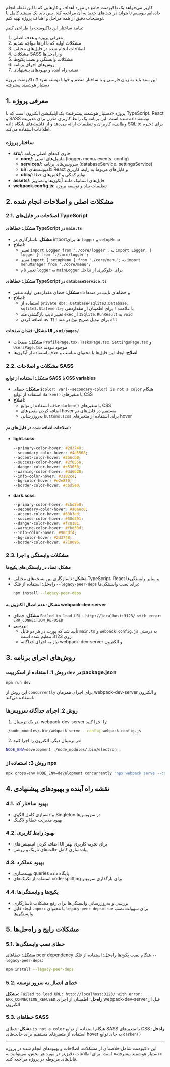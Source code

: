 <think>کاربر می‌خواهد یک داکیومنت جامع در مورد اهداف و کارهایی که تا این نقطه انجام داده‌ایم بنویسم تا بتواند در چت‌های جدید به آن مراجعه کند. پس باید یک مستند کامل با توضیحات دقیق از همه مراحل و اهداف پروژه تهیه کنم.

بیایید ساختار این داکیومنت را طراحی کنیم:

1. معرفی پروژه و هدف اصلی
2. مشکلات اولیه که با آن‌ها مواجه شدیم
3. اصلاحات انجام شده در فایل‌های مختلف
4. مشکلات SASS و راه‌حل‌ها
5. مشکلات وابستگی و نصب پکیج‌ها
6. روش‌های اجرای برنامه
7. نقشه راه آینده و بهبودهای پیشنهادی

این سند باید به زبان فارسی و با ساختار منظم و خوانا نوشته شود.</think># داکیومنت پروژه دستیار هوشمند پیشرفته

## 1. معرفی پروژه
پروژه «دستیار هوشمند پیشرفته» یک اپلیکیشن الکترون است که با TypeScript، React و SASS توسعه داده شده است. این برنامه یک رابط کاربری مدرن برای مدیریت وظایف، کاربران و تنظیمات ارائه می‌دهد و از قابلیت‌های پایگاه داده SQLite برای ذخیره اطلاعات استفاده می‌کند.

### ساختار پروژه
- **src/**: حاوی کدهای اصلی برنامه
  - **core/**: ماژول‌های اصلی (logger، menu، events، config)
  - **services/**: سرویس‌های برنامه (databaseService، settingsService)
  - **ui/**: کامپوننت‌های React و فایل‌های مربوط به رابط کاربری
  - **utils/**: توابع کمکی و کلاس‌های خطا
- **assets/**: فایل‌های استاتیک مانند آیکون‌ها و تصاویر
- **webpack.config.js**: تنظیمات بیلد و توسعه پروژه

## 2. مشکلات اصلی و اصلاحات انجام شده

### 2.1. اصلاحات در فایل‌های TypeScript

#### مشکل: خطاهای TypeScript در `main.ts`
- **مشکل**: ناسازگاری در import‌ها برای `logger` و `setupMenu`
- **اصلاح**: 
  - تغییر `import Logger from './core/logger';` به `import Logger, { logger } from './core/logger';`
  - تغییر `import { setupMenu } from './core/menu';` به `import menuManager from './core/menu';`
  - تغییر نام `logger` به `mainLogger` برای جلوگیری از تداخل

#### مشکل: خطاهای TypeScript در `databaseService.ts`
- **مشکل**: خطای مقداردهی اولیه متغیر `db` و خطاهای تایپ در متد‌ها
- **اصلاح**:
  - استفاده از `private db!: Database<sqlite3.Database, sqlite3.Statement>;` با علامت `!` برای اطمینان از مقداردهی
  - تغییر تایپ بازگشتی متد `exec` از `ISqlite.RunResult` به `void`
  - اضافه کردن `as T[]` برای تبدیل صریح نوع در متد `all`

#### مشکل: فقدان صفحات UI در `ui/pages/`
- **مشکل**: صفحات `ProfilePage.tsx`، `TasksPage.tsx`، `SettingsPage.tsx` و `UsersPage.tsx` موجود نبودند
- **اصلاح**: ایجاد این فایل‌ها با محتوای مناسب و حذف استفاده از آیکون‌ها

### 2.2. مشکلات و اصلاحات SASS

#### مشکل: استفاده از توابع SASS با CSS variables
- **مشکل**: خطای `$color: var(--secondary-color) is not a color` هنگام استفاده از توابع `darken()` با متغیرهای CSS
- **اصلاح**:
  - حذف استفاده از توابع `darken()` با متغیرهای CSS
  - اضافه کردن متغیرهای hover مستقیم در فایل‌های تم
  - به‌روزرسانی `buttons.scss` برای استفاده از متغیرهای hover

#### اصلاحات اضافه شده در فایل‌های تم:
- **light.scss**:
  ```css
  --primary-color-hover: #2d3748;
  --secondary-color-hover: #4a5568;
  --accent-color-hover: #2b6cb0;
  --success-color-hover: #2f855a;
  --danger-color-hover: #c53030;
  --warning-color-hover: #dd6b20;
  --info-color-hover: #3182ce;
  --bg-color-hover: #e2e8f0;
  --border-color-hover: #cbd5e0;
  ```

- **dark.scss**:
  ```css
  --primary-color-hover: #cbd5e0;
  --secondary-color-hover: #a0aec0;
  --accent-color-hover: #63b3ed;
  --success-color-hover: #68d391;
  --danger-color-hover: #fc8181;
  --warning-color-hover: #fbd38d;
  --info-color-hover: #90cdf4;
  --bg-color-hover: #2d3748;
  --border-color-hover: #718096;
  ```

### 2.3. مشکلات وابستگی و اجرا

#### مشکل: تضاد در وابستگی‌های پکیج‌ها
- **مشکل**: ناسازگاری بین نسخه‌های مختلف TypeScript، React و سایر وابستگی‌ها
- **راه‌حل**: استفاده از فلگ `--legacy-peer-deps` برای نصب وابستگی‌ها:
  ```bash
  npm install --legacy-peer-deps
  ```

#### مشکل: عدم اتصال الکترون به webpack-dev-server
- **مشکل**: خطای `Failed to load URL: http://localhost:3123/ with error: ERR_CONNECTION_REFUSED`
- **بررسی**:
  - تأیید شد که پورت در هر دو فایل `main.ts` و `webpack.config.js` به درستی روی 3123 تنظیم شده است
  - نیاز به اجرای جداگانه webpack-dev-server و الکترون

## 3. روش‌های اجرای برنامه

### روش 1: استفاده از اسکریپت `dev` در package.json
```bash
npm run dev
```
این روش از `concurrently` برای اجرای همزمان webpack-dev-server و الکترون استفاده می‌کند.

### روش 2: اجرای جداگانه سرویس‌ها
1. در یک ترمینال، webpack-dev-server را اجرا کنید:
```bash
./node_modules/.bin/webpack serve --config webpack.config.js
```

2. در ترمینال دیگر، الکترون را اجرا کنید:
```bash
NODE_ENV=development ./node_modules/.bin/electron .
```

### روش 3: استفاده از npx
```bash
npx cross-env NODE_ENV=development concurrently "npx webpack serve --config webpack.config.js" "npx electron ."
```

## 4. نقشه راه آینده و بهبودهای پیشنهادی

### 4.1. بهبود ساختار کد
- پیاده‌سازی کامل الگوی Singleton در سرویس‌ها
- بهبود مدیریت خطا و لاگینگ

### 4.2. بهبود رابط کاربری
- اضافه کردن انیمیشن‌های UI برای تجربه کاربری بهتر
- پیاده‌سازی کامل حالت‌های تاریک و روشن

### 4.3. بهبود عملکرد
- بهینه‌سازی queries پایگاه داده
- استفاده از تکنیک‌های code-splitting برای بارگذاری سریع‌تر

### 4.4. پکیج‌ها و وابستگی‌ها
- بررسی و به‌روزرسانی وابستگی‌ها برای رفع مشکلات ناسازگاری
- ایجاد فایل `.npmrc` با محتوای `legacy-peer-deps=true` برای سهولت نصب وابستگی‌ها

## 5. مشکلات رایج و راه‌حل‌ها

### 5.1. خطای نصب وابستگی‌ها
**مشکل**: خطاهای peer dependency هنگام نصب پکیج‌ها
**راه‌حل**: استفاده از فلگ `--legacy-peer-deps`:
```bash
npm install --legacy-peer-deps
```

### 5.2. خطای اتصال به سرور توسعه
**مشکل**: `Failed to load URL: http://localhost:3123/ with error: ERR_CONNECTION_REFUSED`
**راه‌حل**: اطمینان از اجرای webpack-dev-server قبل از الکترون

### 5.3. خطاهای SASS
**مشکل**: خطای `is not a color` هنگام استفاده از توابع SASS با متغیرهای CSS
**راه‌حل**: استفاده از متغیرهای مستقیم برای حالت‌های hover به جای توابع `darken()`

---

این داکیومنت شامل خلاصه‌ای از مشکلات، اصلاحات و بهبودهای انجام شده در پروژه «دستیار هوشمند پیشرفته» است. برای اطلاعات دقیق‌تر در مورد هر بخش، می‌توانید به فایل‌های مربوطه در پروژه مراجعه کنید.
